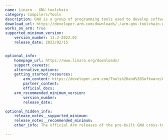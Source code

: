 ```yaml
---
name: Linaro - GNU toolchain
category: Compilers/Tools
description: GNU is a group of programming tools used to develop software applications and operating systems.
download_url: https://developer.arm.com/downloads/-/arm-gnu-toolchain-downloads
works_on_arm: true
supported_minimum_version:
    version_number: 11.2-2022.02
    release_date: 2022/02/15


optional_info:
    homepage_url: https://www.linaro.org/downloads/
    support_caveats:
    alternative_options:
    getting_started_resources:
        arm_content: https://developer.arm.com/Tools%20and%20Software/GNU%20Toolchain#Technical-Specifications
        partner_content:
        official_docs:
    arm_recommended_minimum_version:
        version_number:
        release_date:

optional_hidden_info:
    release_notes__supported_minimum:
    release_notes__recommended_minimum:
    other_info: The official Arm releases of the pre-built GNU cross-toolchain for AArch64 are available on the [Arm Developer website](https://developer.arm.com/downloads/-/arm-gnu-toolchain-downloads). The minimum release present is 11.2-2022.02. Kindly refer [here](https://www.linaro.org/downloads/) for more information.

---
```

